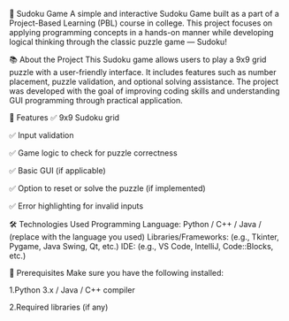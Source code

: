 🧩 Sudoku Game
A simple and interactive Sudoku Game built as a part of a Project-Based Learning (PBL) course in college. 
This project focuses on applying programming concepts in a hands-on manner while developing logical thinking through the classic puzzle game — Sudoku!

📚 About the Project
This Sudoku game allows users to play a 9x9 grid puzzle with a user-friendly interface. It includes features such as number placement,
puzzle validation, and optional solving assistance. The project was developed with the goal of improving coding skills and understanding GUI programming through practical application.

🎯 Features
✅ 9x9 Sudoku grid

✅ Input validation

✅ Game logic to check for puzzle correctness

✅ Basic GUI (if applicable)

✅ Option to reset or solve the puzzle (if implemented)

✅ Error highlighting for invalid inputs

🛠️ Technologies Used
Programming Language: Python / C++ / Java / (replace with the language you used)
Libraries/Frameworks:
(e.g., Tkinter, Pygame, Java Swing, Qt, etc.)
IDE: (e.g., VS Code, IntelliJ, Code::Blocks, etc.)

🚀 Prerequisites
Make sure you have the following installed:

1.Python 3.x / Java / C++ compiler

2.Required libraries (if any)
